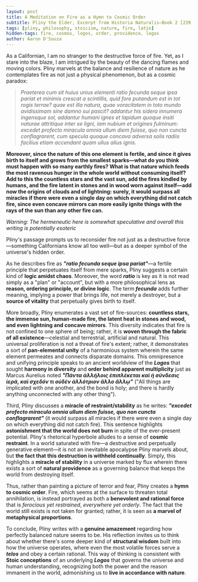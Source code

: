 ```yaml
---
layout: post
title: A Meditation on Fire as a Hymn to Cosmic Order
subtitle: Pliny the Elder, Excerpt from Historia Naturalis–Book 2 [239]
tags: [pliny, philosophy, stoicism, nature, fire, latin]
hidden-tags: fire, cosmos, logos, order, providence, logos
author: Aaron D'Souza
---
```


As a Californian, I am no stranger to the destructive force of fire. Yet, as I stare into the blaze, I am intrigued by the beauty of the dancing flames and moving colors. Pliny marvels at the balance and resilience of nature as he contemplates fire as not just a physical phenomenon, but as a cosmic paradox:

> _Praeterea cum sit huius unius elementi ratio fecunda seque ipsa pariat et minimis crescat a scintillis, quid fore putandum est in tot rogis terrae? quae est illa natura, quae voracitatem in toto mundo avidissimam sine damno sui pascit? addantur his sidera innumera ingensque sol, addantur humani ignes et lapidum quoque insiti naturae attritique inter se ligni, iam nubium et origines fulminum: excedet profecto miracula omnia ullum diem fuisse, quo non cuncta conflagrarent, cum specula quoque concava adversa solis radiis facilius etiam accendant quam ullus alius ignis._

**Moreover, since the nature of this one element is fertile, and since it gives birth to itself and grows from the smallest sparks—what do you think must happen with so many earthly fires? What is that nature which feeds the most ravenous hunger in the whole world without consuming itself? Add to this the countless stars and the vast sun, add the fires kindled by humans, and the fire latent in stones and in wood worn against itself—add now the origins of clouds and of lightning: surely, it would surpass all miracles if there were even a single day on which everything did not catch fire, since even concave mirrors can more easily ignite things with the rays of the sun than any other fire can.**

_Warning: The hermeneutic here is somewhat speculative and overall this writing is potentially esoteric_

Pliny's passage prompts us to reconsider fire not just as a destructive force—something Californians know all too well—but as a deeper symbol of the universe's hidden order.

As he describes fire as **_"ratio fecunda seque ipsa pariat"_**—a fertile principle that perpetuates itself from mere sparks, Pliny suggests a certain kind of **logic amidst chaos**. Moreover, the word **_ratio_** is key as it is not read simply as a "plan" or "account", but with a more philosophical lens as **reason, ordering principle, or divine logic**. The term **_fecunda_** adds further meaning, implying a power that brings life, not merely a destroyer, but a **source of vitality** that perpetually gives birth to itself.

More broadly, Pliny enumerates a vast set of fire-sources: **countless stars, the immense sun, human-made fire, the latent heat in stones and wood, and even lightning and concave mirrors**. This diversity indicates that fire is not confined to one sphere of being; rather, it is **woven through the fabric of all existence**—celestial and terrestrial, artificial and natural. This universal proliferation is not a threat of fire's extent; rather, it demonstrates a sort of **pan-elemental unity** of a harmonious system wherein the same element permeates and connects disparate domains. This omnipresence and unifying principle speaks to an ancient worldview of the **_Logos_** that sought **harmony in diversity** and **order behind apparent multiplicity** just as Marcus Aurelius noted **_"Πάντα ἀλλήλοις ἐπιπλέκεται καὶ ἡ σύνδεσις ἱερά, καὶ σχεδόν τι οὐδὲν ἀλλότριον ἄλλο ἄλλῳ"_** ("All things are implicated with one another, and the bond is holy; and there is hardly anything unconnected with any other thing").

Third, Pliny discusses a **miracle of restraint/stability** as he writes: **_"excedet profecto miracula omnia ullum diem fuisse, quo non cuncta conflagrarent"_** (it would surpass all miracles if there were even a single day on which everything did not catch fire). This sentence highlights **astonishment that the world does not burn** in spite of the ever-present potential. Pliny's rhetorical hyperbole alludes to a sense of **cosmic restraint**. In a world saturated with fire—a destructive and perpetually generative element—it is not an inevitable apocalypse Pliny marvels about, but **the fact that this destruction is withheld continually**. Simply, this highlights a **miracle of stability** in a universe marked by flux wherein there exists a sort of **natural providence** as a governing balance that keeps the world from destroying itself.

Thus, rather than painting a picture of terror and fear, Pliny creates a **hymn to cosmic order**. Fire, which seems at the surface to threaten total annihilation, is instead portrayed as both a **benevolent and rational force** that is _ferocious yet restrained_, _everywhere yet orderly_. The fact that the world still exists is not taken for granted; rather, it is seen as **a marvel of metaphysical proportions**.

To conclude, Pliny writes with a **genuine amazement** regarding how perfectly balanced nature seems to be. His reflection invites us to think about whether there's some deeper kind of **structural wisdom** built into how the universe operates, where even the most volatile forces serve a **_telos_** and obey a certain rational. This way of thinking is consistent with **Stoic conceptions** of an underlying **_Logos_** that governs the universe and human understanding, recognizing both the power and the reason immanent in the world, admonishing us to **live in accordance with nature**.
